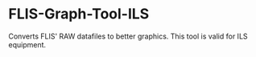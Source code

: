 # FLIS-Graph-Tool-ILS
Converts FLIS' RAW datafiles to better graphics. This tool is valid for ILS equipment.
